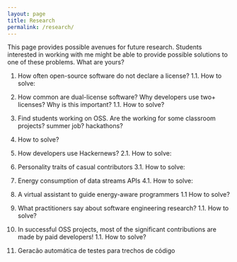 ```yaml
---
layout: page
title: Research
permalink: /research/
---
```


This page provides possible avenues for future research. Students interested in working with me might be able to provide possible solutions to one of these problems. What are yours?

1. How often open-source software do not declare a license?
1.1. How to solve:

1. How common are dual-license software? Why developers use two+ licenses? Why is this important?
1.1. How to solve?

1. Find students working on OSS. Are the working for some classroom projects? summer job? hackathons?
1. How to solve?

2. How developers use Hackernews?
2.1. How to solve:

3. Personality traits of casual contributors
3.1. How to solve:

4. Energy consumption of data streams APIs
4.1. How to solve:

1. A virtual assistant to guide energy-aware programmers
1.1 How to solve?

1. What practitioners say about software engineering research?
1.1. How to solve?

1. In successful OSS projects, most of the significant contributions are made by paid developers!
1.1. How to solve?

1. Geracão automática de testes para trechos de código
